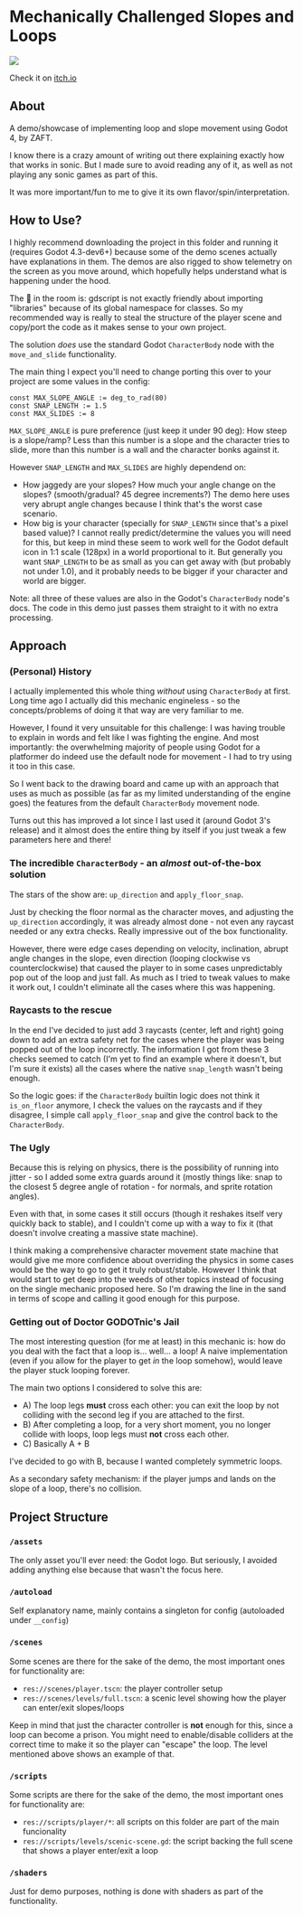 # Mechanically Challenged Slopes and Loops

![](https://github.com/zaftnotameni/SlopesAndLoops/blob/main/godot4/gdscript/zaft/assets/loop.gif?raw=true)

Check it on [itch.io](https://zafteer.itch.io/dr-godotnic-is-mechanically-challenged)

## About

A demo/showcase of implementing loop and slope movement using Godot 4, by ZAFT.

I know there is a crazy amount of writing out there explaining exactly how that works in sonic.
But I made sure to avoid reading any of it, as well as not playing any sonic games as part of this.

It was more important/fun to me to give it its own flavor/spin/interpretation.

## How to Use?

I highly recommend downloading the project in this folder and running it (requires Godot 4.3-dev6+) because
some of the demo scenes actually have explanations in them. The demos are also rigged to show telemetry
on the screen as you move around, which hopefully helps understand what is happening under the hood.

The :elephant: in the room is: gdscript is not exactly friendly about importing "libraries" because of its
global namespace for classes. So my recommended way is really to steal the structure of the player scene and copy/port
the code as it makes sense to your own project.

The solution _does_ use the standard Godot `CharacterBody` node with the `move_and_slide` functionality.

The main thing I expect you'll need to change porting this over to your project are some values in the config:

```gdscript
const MAX_SLOPE_ANGLE := deg_to_rad(80)
const SNAP_LENGTH := 1.5
const MAX_SLIDES := 8
```

`MAX_SLOPE_ANGLE` is pure preference (just keep it under 90 deg): How steep is a slope/ramp? Less than this number is a slope and the character tries to slide, more than this number is a wall and the character bonks against it.

However `SNAP_LENGTH` and `MAX_SLIDES` are highly dependend on:

- How jaggedy are your slopes? How much your angle change on the slopes? (smooth/gradual? 45 degree increments?)
  The demo here uses very abrupt angle changes because I think that's the worst case scenario.
- How big is your character (specially for `SNAP_LENGTH` since that's a pixel based value)?
  I cannot really predict/determine the values you will need for this, but keep in mind these seem to work
  well for the Godot default icon in 1:1 scale (128px) in a world proportional to it.
  But generally you want `SNAP_LENGTH` to be as small as you can get away with (but probably not under 1.0),
  and it probably needs to be bigger if your character and world are bigger.

Note: all three of these values are also in the Godot's `CharacterBody` node's docs. The code in this demo just passes them straight to it with no extra processing.

## Approach

### (Personal) History

I actually implemented this whole thing _without_ using `CharacterBody` at first. Long time ago I actually did this mechanic engineless - so the concepts/problems of doing it that way are very familiar to me.

However, I found it very unsuitable for this challenge: I was having trouble to explain in words and felt like I was fighting the engine. And most importantly: the overwhelming majority of people using Godot for a platformer do indeed use the default node for movement - I had to try using it too in this case.

So I went back to the drawing board and came up with an approach that uses as much as possible (as far as my limited understanding of the engine goes) the features from the default `CharacterBody` movement node.

Turns out this has improved a lot since I last used it (around Godot 3's release) and it almost does the entire thing by itself if you just tweak a few parameters here and there!

### The incredible `CharacterBody` - an _almost_ out-of-the-box solution

The stars of the show are: `up_direction` and `apply_floor_snap`.

Just by checking the floor normal as the character moves, and adjusting the `up_direction` accordingly, it was already almost done - not even any raycast needed or any extra checks. Really impressive out of the box functionality.

However, there were edge cases depending on velocity, inclination, abrupt angle changes in the slope,  even direction (looping clockwise vs counterclockwise) that caused the player to in some cases unpredictably pop out of the loop and just fall. As much as I tried to tweak values to make it work out, I couldn't eliminate all the cases where this was happening.

### Raycasts to the rescue

In the end I've decided to just add 3 raycasts (center, left and right) going down to add an extra safety net for the cases where the player was being popped out of the loop incorrectly. The information I got from these 3 checks seemed to catch (I'm yet to find an example where it doesn't, but I'm sure it exists) all the cases where the native `snap_length` wasn't being enough.

So the logic goes: if the `CharacterBody` builtin logic does not think it `is_on_floor` anymore, I check the values on the raycasts and if they disagree, I simple call `apply_floor_snap` and give the control back to the `CharacterBody`.

### The Ugly

Because this is relying on physics, there is the possibility of running into jitter - so I added some extra guards around it (mostly things like: snap to the closest 5 degree angle of rotation - for normals, and sprite rotation angles).

Even with that, in some cases it still occurs (though it reshakes itself very quickly back to stable), and I couldn't come up with a way to fix it (that doesn't involve creating a massive state machine).

I think making a comprehensive character movement state machine that would give me more confidence about overriding the physics in some cases would be the way to go to get it truly robust/stable. However I think that would start to get deep into the weeds of other topics instead of focusing on the single mechanic proposed here. So I'm drawing the line in the sand in terms of scope and calling it good enough for this purpose.

### Getting out of Doctor GODOTnic's Jail

The most interesting question (for me at least) in this mechanic is: how do you deal with the fact that a loop is... well... a loop! A naive implementation (even if you allow for the player to get _in_ the loop somehow), would leave the player stuck looping forever.

The main two options I considered to solve this are:

- A) The loop legs **must** cross each other: you can exit the loop by not colliding with the second leg if you are attached to the first.
- B) After completing a loop, for a very short moment, you no longer collide with loops, loop legs must **not** cross each other.
- C) Basically A + B

I've decided to go with B, because I wanted completely symmetric loops.

As a secondary safety mechanism: if the player jumps and lands on the slope of a loop, there's no collision.

## Project Structure

### `/assets`

The only asset you'll ever need: the Godot logo. But seriously, I avoided adding anything else because that wasn't the focus here.

### `/autoload`

Self explanatory name, mainly contains a singleton for config (autoloaded under `__config`)

### `/scenes`

Some scenes are there for the sake of the demo, the most important ones for functionality are:

- `res://scenes/player.tscn`: the player controller setup
- `res://scenes/levels/full.tscn`: a scenic level showing how the player can enter/exit slopes/loops

Keep in mind that just the character controller is **not** enough for this, since a loop can become a prison.
You might need to enable/disable colliders at the correct time to make it so the player can "escape" the loop.
The level mentioned above shows an example of that.

### `/scripts`

Some scripts are there for the sake of the demo, the most important ones for functionality are:

- `res://scripts/player/*`: all scripts on this folder are part of the main funcionality
- `res://scripts/levels/scenic-scene.gd`: the script backing the full scene that shows a player enter/exit a loop

### `/shaders`

Just for demo purposes, nothing is done with shaders as part of the functionality.
